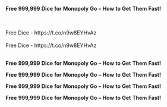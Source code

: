 <strong>Free</strong> <strong>999,999</strong> <strong>Dice</strong> <strong>for</strong> <strong>Monopoly</strong> <strong>Go</strong> <strong>–</strong> <strong>How</strong> <strong>to</strong> <strong>Get</strong> <strong>Them</strong> <strong>Fast!</strong>

<br>
<br>Free Dice - https://t.co/n9w8EYHvAz
<br>
<br>Free Dice - https://t.co/n9w8EYHvAz
<br>
<br>

<strong>Free</strong> <strong>999,999</strong> <strong>Dice</strong> <strong>for</strong> <strong>Monopoly</strong> <strong>Go</strong> <strong>–</strong> <strong>How</strong> <strong>to</strong> <strong>Get</strong> <strong>Them</strong> <strong>Fast!</strong>

<strong>Free</strong> <strong>999,999</strong> <strong>Dice</strong> <strong>for</strong> <strong>Monopoly</strong> <strong>Go</strong> <strong>–</strong> <strong>How</strong> <strong>to</strong> <strong>Get</strong> <strong>Them</strong> <strong>Fast!</strong>

<strong>Free</strong> <strong>999,999</strong> <strong>Dice</strong> <strong>for</strong> <strong>Monopoly</strong> <strong>Go</strong> <strong>–</strong> <strong>How</strong> <strong>to</strong> <strong>Get</strong> <strong>Them</strong> <strong>Fast!</strong>

<strong>Free</strong> <strong>999,999</strong> <strong>Dice</strong> <strong>for</strong> <strong>Monopoly</strong> <strong>Go</strong> <strong>–</strong> <strong>How</strong> <strong>to</strong> <strong>Get</strong> <strong>Them</strong> <strong>Fast!</strong>
